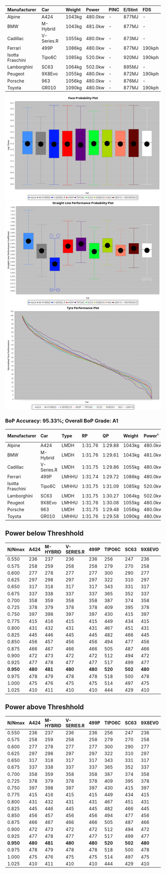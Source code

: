 | Manufacturer     | Car        | Weight | Power   | PINC    | E/Stint | FDS     |
|:-|:-|:-|:-|:-|:-|:-|
| Alpine           | A424       | 1043kg | 480.0kw |    -    | 877MJ   |    -    |
| BMW              | M-Hybrid   | 1043kg | 481.0kw |    -    | 877MJ   |    -    |
| Cadillac         | V-Series.R | 1055kg | 480.0kw |    -    | 873MJ   |    -    |
| Ferrari          | 499P       | 1086kg | 480.0kw |    -    | 877MJ   | 190kph  |
| Isotta Fraschini | Tipo6C     | 1085kg | 520.0kw |    -    | 920MJ   | 190kph  |
| Lamborghini      | SC63       | 1064kg | 502.0kw |    -    | 895MJ   |    -    |
| Peugeot          | 9X8Evo     | 1055kg | 480.0kw |    -    | 872MJ   | 190kph  |
| Porsche          | 963        | 1056kg | 480.0kw |    -    | 876MJ   |    -    |
| Toyota           | GR010      | 1090kg | 480.0kw |    -    | 877MJ   | 190kph  |

![PACECHART](./IMG/AUTO.png)
![STRAIGHTLINEPERFORMANCECHART](./IMG/AUTO_sp.png)
![TYREPERFORMANCECHART](./IMG/AUTO_tw.png)

### BoP Accuracy: 95.33%; Overall BoP Grade: A1
| Manufacturer     | Car        | Type  | RP      | QP      | Weight | Power¹  | Threshhold | PINC    | Power²   | E/Stint | AVG Vmax  | FDS     | RDLC | L/Stint | BOP-Grade | Model Accuracy | Model Points | Match%  | SimDiff |
|:-|:-|:-|:-|:-|:-|:-|:-|:-|:-|:-|:-|:-|:-|:-|:-|:-|:-|:-|:-|
| Alpine           | A424       | LMDH  | 1:31.76 | 1:29.88 | 1043kg | 480.0kw | 0.0kph     |    -    | 480.00kw |  877MJ  | 315.38kph |    -    | 1.01 | 40      | ~A1       | 100.00%        | 946          | 97.90%  | #       |
| BMW              | M-Hybrid   | LMDH  | 1:31.76 | 1:29.61 | 1043kg | 481.0kw | 0.0kph     |    -    | 481.00kw |  877MJ  | 313.32kph |    -    | 1.02 | 40      | -A2       | 100.00%        | 1998         | 91.10%  | #       |
| Cadillac         | V-Series.R | LMDH  | 1:31.75 | 1:29.86 | 1055kg | 480.0kw | 0.0kph     |    -    | 480.00kw |  873MJ  | 309.36kph |    -    | 1.01 | 40      | ~A1       | 98.11%         | 3991         | 96.04%  | +1.47   |
| Ferrari          | 499P       | LMHHU | 1:31.74 | 1:29.72 | 1086kg | 480.0kw | 0.0kph     |    -    | 480.00kw |  877MJ  | 311.97kph | 190kph  | 1.01 | 40      | ~A1       | 98.72%         | 4180         | 100.00% | +0.88   |
| Isotta Fraschini | Tipo6C     | LMHHU | 1:31.75 | 1:31.09 | 1085kg | 520.0kw | 0.0kph     |    -    | 520.00kw |  920MJ  | 317.16kph | 190kph  | 1.02 | 40      | +C1       | 97.73%         | 129          | 77.33%  | #       |
| Lamborghini      | SC63       | LMDH  | 1:31.75 | 1:30.27 | 1064kg | 502.0kw | 0.0kph     |    -    | 502.00kw |  895MJ  | 314.42kph |    -    | 1.02 | 40      | ~A1       | 100.00%        | 784          | 96.38%  | #       |
| Peugeot          | 9X8Evo     | LMHHU | 1:31.76 | 1:30.08 | 1055kg | 480.0kw | 0.0kph     |    -    | 480.00kw |  872MJ  | 313.76kph | 190kph  | 1.00 | 40      | ~A1       | 100.00%        | 636          | 99.22%  | #       |
| Porsche          | 963        | LMDH  | 1:31.75 | 1:29.48 | 1056kg | 480.0kw | 0.0kph     |    -    | 480.00kw |  876MJ  | 312.60kph |    -    | 1.01 | 40      | ~A1       | 99.91%         | 11713        | 100.00% | +1.21   |
| Toyota           | GR010      | LMHHU | 1:31.76 | 1:29.58 | 1090kg | 480.0kw | 0.0kph     |    -    | 480.00kw |  877MJ  | 311.15kph | 190kph  | 1.00 | 40      | ~A1       | 99.90%         | 3123         | 100.00% | +0.90   |

## Power below Threshhold
| N/Nmax    | A424    | M-HYBRID | V-SERIES.R | 499P    | TIPO6C  | SC63    | 9X8EVO  | 963     | GR010   |
|:-|:-|:-|:-|:-|:-|:-|:-|:-|:-|
|  0.550    |  236    |  237     |  236       |  236    |  256    |  247    |  236    |  236    |  236    |
|  0.575    |  258    |  259     |  258       |  258    |  279    |  270    |  258    |  258    |  258    |
|  0.600    |  277    |  278     |  277       |  277    |  300    |  290    |  277    |  277    |  277    |
|  0.625    |  297    |  298     |  297       |  297    |  322    |  310    |  297    |  297    |  297    |
|  0.650    |  317    |  318     |  317       |  317    |  343    |  331    |  317    |  317    |  317    |
|  0.675    |  337    |  338     |  337       |  337    |  365    |  352    |  337    |  337    |  337    |
|  0.700    |  358    |  359     |  358       |  358    |  387    |  374    |  358    |  358    |  358    |
|  0.725    |  378    |  379     |  378       |  378    |  409    |  395    |  378    |  378    |  378    |
|  0.750    |  397    |  398     |  397       |  397    |  430    |  415    |  397    |  397    |  397    |
|  0.775    |  415    |  416     |  415       |  415    |  449    |  434    |  415    |  415    |  415    |
|  0.800    |  431    |  432     |  431       |  431    |  467    |  451    |  431    |  431    |  431    |
|  0.825    |  445    |  446     |  445       |  445    |  482    |  466    |  445    |  445    |  445    |
|  0.850    |  456    |  457     |  456       |  456    |  494    |  477    |  456    |  456    |  456    |
|  0.875    |  466    |  467     |  466       |  466    |  505    |  487    |  466    |  466    |  466    |
|  0.900    |  472    |  473     |  472       |  472    |  512    |  494    |  472    |  472    |  472    |
|  0.925    |  477    |  478     |  477       |  477    |  517    |  499    |  477    |  477    |  477    |
| **0.950** | **480** | **481**  | **480**    | **480** | **520** | **502** | **480** | **480** | **480** |
|  0.975    |  478    |  479     |  478       |  478    |  518    |  500    |  478    |  478    |  478    |
|  1.000    |  475    |  476     |  475       |  475    |  514    |  497    |  475    |  475    |  475    |
|  1.025    |  410    |  411     |  410       |  410    |  444    |  429    |  410    |  410    |  410    |

## Power above Threshhold
| N/Nmax    | A424    | M-HYBRID | V-SERIES.R | 499P    | TIPO6C  | SC63    | 9X8EVO  | 963     | GR010   |
|:-|:-|:-|:-|:-|:-|:-|:-|:-|:-|
|  0.550    |  236    |  237     |  236       |  236    |  256    |  247    |  236    |  236    |  236    |
|  0.575    |  258    |  259     |  258       |  258    |  279    |  270    |  258    |  258    |  258    |
|  0.600    |  277    |  278     |  277       |  277    |  300    |  290    |  277    |  277    |  277    |
|  0.625    |  297    |  298     |  297       |  297    |  322    |  310    |  297    |  297    |  297    |
|  0.650    |  317    |  318     |  317       |  317    |  343    |  331    |  317    |  317    |  317    |
|  0.675    |  337    |  338     |  337       |  337    |  365    |  352    |  337    |  337    |  337    |
|  0.700    |  358    |  359     |  358       |  358    |  387    |  374    |  358    |  358    |  358    |
|  0.725    |  378    |  379     |  378       |  378    |  409    |  395    |  378    |  378    |  378    |
|  0.750    |  397    |  398     |  397       |  397    |  430    |  415    |  397    |  397    |  397    |
|  0.775    |  415    |  416     |  415       |  415    |  449    |  434    |  415    |  415    |  415    |
|  0.800    |  431    |  432     |  431       |  431    |  467    |  451    |  431    |  431    |  431    |
|  0.825    |  445    |  446     |  445       |  445    |  482    |  466    |  445    |  445    |  445    |
|  0.850    |  456    |  457     |  456       |  456    |  494    |  477    |  456    |  456    |  456    |
|  0.875    |  466    |  467     |  466       |  466    |  505    |  487    |  466    |  466    |  466    |
|  0.900    |  472    |  473     |  472       |  472    |  512    |  494    |  472    |  472    |  472    |
|  0.925    |  477    |  478     |  477       |  477    |  517    |  499    |  477    |  477    |  477    |
| **0.950** | **480** | **481**  | **480**    | **480** | **520** | **502** | **480** | **480** | **480** |
|  0.975    |  478    |  479     |  478       |  478    |  518    |  500    |  478    |  478    |  478    |
|  1.000    |  475    |  476     |  475       |  475    |  514    |  497    |  475    |  475    |  475    |
|  1.025    |  410    |  411     |  410       |  410    |  444    |  429    |  410    |  410    |  410    |
